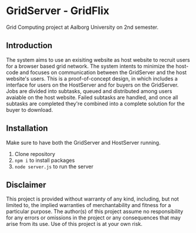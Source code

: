 # GridServer - GridFlix

Grid Computing project at Aalborg University on 2nd semester.

## Introduction

The system aims to use an exisiting website as host website to recruit users for a browser based grid network. The system intents to minimize the host-code and focuses on communication between the GridServer and the host website's users. This is a proof-of-concept design, in which includes a interface for users on the HostServer and for buyers on the GridServer.
Jobs are divided into subtasks, queued and distributed among users avaiable on the host website. Failed subtasks are handled, and once all subtasks are completed they're combined into a complete solution for the buyer to download.

## Installation

Make sure to have both the GridServer and HostServer running.

1. Clone repository
2. `npm i` to install packages
3. `node server.js` to run the server
## Disclaimer
This project is provided without warranty of any kind, including, but not limited to, the implied warranties of merchantability and fitness for a particular purpose. The author(s) of this project assume no responsibility for any errors or omissions in the project or any consequences that may arise from its use. Use of this project is at your own risk.
